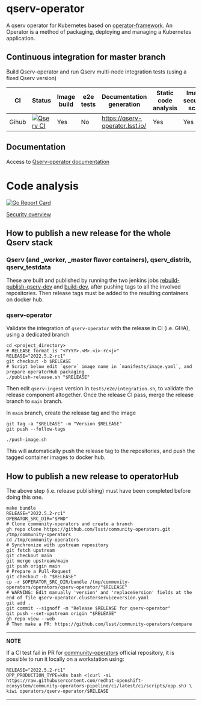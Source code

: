 # qserv-operator

A qserv operator for Kubernetes based on [operator-framework](https://github.com/operator-framework). An Operator is a method of packaging, deploying and managing a Kubernetes application.

## Continuous integration for master branch

Build Qserv-operator and run Qserv multi-node integration tests (using a fixed Qserv version)

| CI       | Status                                                                                                                                                           | Image build  | e2e tests | Documentation generation        | Static code analysis  | Image security scan |
|----------|------------------------------------------------------------------------------------------------------------------------------------------------------------------|--------------|-----------|---------------------------------|-----------------------|---------------------|
| Gihub    | [![Qserv CI](https://github.com/lsst/qserv-operator/workflows/CI/badge.svg?branch=master)](https://github.com/lsst/qserv-operator/actions?query=workflow%3A"CI") | Yes          | No        | https://qserv-operator.lsst.io/ | Yes                   | Yes                 |

## Documentation

Access to [Qserv-operator documentation](https://qserv-operator.lsst.io/)

# Code analysis

[![Go Report Card](https://goreportcard.com/badge/github.com/xrootd/xrootd-k8s-operator)](https://goreportcard.com/report/github.com/xrootd/xrootd-k8s-operator)

[Security overview](https://github.com/lsst/qserv-operator/security)

## How to publish a new release for the whole Qserv stack

### Qserv (and _worker, _master flavor containers), qserv_distrib, qserv_testdata

These are built and published by running the two jenkins jobs  [rebuild-publish-qserv-dev](https://ci.lsst.codes/blue/organizations/jenkins/dax%2Frelease%2Frebuild_publish_qserv-dev/activity) and [build-dev](https://ci.lsst.codes/blue/organizations/jenkins/dax%2Fdocker%2Fbuild-dev/activity), after pushing tags to all the involved repositories. Then release tags must be added to the resulting containers on docker hub.

### qserv-operator

Validate the integration of `qserv-operator` with the release in CI (i.e. GHA), using a dedicated branch

```
cd <project_directory>
# RELEASE format is "<YYYY>.<M>.<i>-rc<j>"
RELEASE="2022.5.2-rc1"
git checkout -b $RELEASE
# Script below edit `qserv` image name in `manifests/image.yaml`, and prepare operatorHub packaging
./publish-release.sh "$RELEASE"
```

Then edit `qserv-ingest` version in `tests/e2e/integration.sh`, to validate the release component altogether.
Once the release CI pass, merge the release branch to `main` branch.

In `main` branch, create the release tag and the image
```
git tag -a "$RELEASE" -m "Version $RELEASE"
git push --follow-tags

./push-image.sh
```

This will automatically push the release tag to the repositories, and push the tagged container images to docker hub.

## How to publish a new release to operatorHub

The above step (i.e. release publishing) must have been completed before doing this one.

```
make bundle
RELEASE="2022.5.2-rc1"
OPERATOR_SRC_DIR="$PWD"
# Clone community-operators and create a branch
gh repo clone https://github.com/lsst/community-operators.git /tmp/community-operators
cd /tmp/community-operators
# Synchronize with upstream repository
git fetch upstream
git checkout main
git merge upstream/main
git push origin main
# Prepare a Pull-Request
git checkout -b "$RELEASE"
cp -r $OPERATOR_SRC_DIR/bundle /tmp/community-operators/operators/qserv-operator/"$RELEASE"
# WARNING: Edit manually 'version' and 'replaceVersion' fields at the end of file qserv-operator.clusterserviceversion.yaml
git add .
git commit --signoff -m "Release $RELEASE for qserv-operator"
git push --set-upstream origin "$RELEASE"
gh repo view --web
# Then make a PR: https://github.com/lsst/community-operators/compare
```
---
**NOTE**

If a CI test fail in PR for [community-operators](https://github.com/k8s-operatorhub/community-operators) official repository, it is possible to run it locally on a workstation using:
```
RELEASE="2022.5.2-rc1"
OPP_PRODUCTION_TYPE=k8s bash <(curl -sL https://raw.githubusercontent.com/redhat-openshift-ecosystem/community-operators-pipeline/ci/latest/ci/scripts/opp.sh) \
kiwi operators/qserv-operator/$RELEASE
```
---
